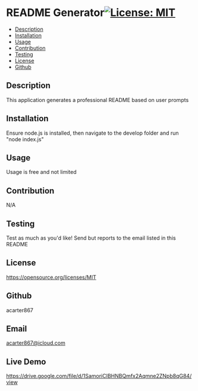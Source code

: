 # README Generator[![License: MIT](https://img.shields.io/badge/License-MIT-yellow.svg)](https://opensource.org/licenses/MIT)

- [Description](#Description)
- [Installation](#Installation)
- [Usage](#Usage)
- [Contribution](#Contribution)
- [Testing](#Testing)
- [License](#License)
- [Github](#Github)


## Description
This application generates a professional README based on user prompts

## Installation
Ensure node.js is installed, then navigate to the develop folder and run "node index.js"

## Usage
Usage is free and not limited

## Contribution
N/A

## Testing
Test as much as you'd like! Send but reports to the email listed in this README

## License 
https://opensource.org/licenses/MIT

## Github
acarter867

## Email
acarter867@icloud.com

## Live Demo
https://drive.google.com/file/d/1SamoriCIBHNBQmfx2Aqmne2ZNpb8qG84/view
